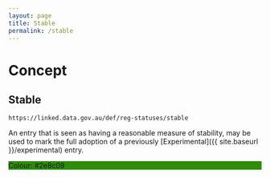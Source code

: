```yaml
---
layout: page
title: Stable
permalink: /stable
---
```

# Concept

## Stable

`https://linked.data.gov.au/def/reg-statuses/stable`

An entry that is seen as having a reasonable measure of stability, may be used to mark the full adoption of a previously [Experimental]({{ site.baseurl }}/experimental) entry.

<div style="background-color: #2e8c09; display: block;">Colour: #2e8c09</div>